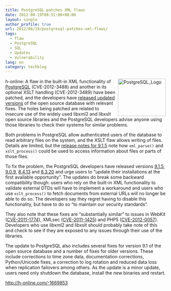 ```yaml
---
title: PostgreSQL patches XML flaws
date: 2012-08-19T08:51:00+00:00
layout: single
author_profile: true
url: 2012/08/19/postgresql-patches-xml-flaws/
tags:
  - flaw
  - PostgreSQL
  - SQL
  - Updates
  - Vulnerability
lang: en
category: techblog
---
```

<a href="http://lh5.ggpht.com/-_CvERcVioNM/UDCiAjUuQUI/AAAAAAAAG_k/BhHqmScL6wQ/s1600-h/PostgreSQL_Logo%25255B2%25255D.png" target="_blank"><img title="PostgreSQL_Logo" border="0" alt="PostgreSQL_Logo" align="right" src="http://lh6.ggpht.com/-NQBd0Fjk1dQ/UDCiCi6_FMI/AAAAAAAAG_s/wB-EwOeaYfE/PostgreSQL_Logo_thumb.png?imgmax=800" width="150" height="117" /></a>h-online: A flaw in the built-in XML functionality of [PostgreSQL](http://www.postgresql.org/) (CVE-2012-3488) and another in its optional XSLT handling (CVE-2012-3489) have been patched, and the developers have [released updated versions](http://www.postgresql.org/about/news/1407/) of the open source database with relevant fixes. The holes being patched are related to insecure use of the widely used libxml2 and libxslt open source libraries and the PostgreSQL developers advise anyone using those libraries to check their systems for similar problems. 

Both problems in PostgreSQL allow authenticated users of the database to read arbitrary files on the system, and the XSLT flaw allows writing of files. Details are limited, but the [release notes for 9.1.5](http://www.postgresql.org/docs/9.1/static/release-9-1-5.html) note how `xml_parse()` and `xslt_process()` could be used to access information about files or parts of those files. 

To fix the problem, the PostgreSQL developers have released versions [9.1.5](http://www.postgresql.org/docs/9.1/static/release-9-1-5.html), [9.0.9](http://www.postgresql.org/docs/9.0/static/release-9-0-9.html), [8.4.13](http://www.postgresql.org/docs/8.4/static/release-8-4-13.html) and [8.3.20](http://www.postgresql.org/docs/8.3/static/release-8-3-20.html) and urge users to “update their installations at the first available opportunity”. The updates do break some backward compatibility though: users who rely on the built-in XML functionality to validate external DTDs will have to implement a workaround and users who use `xslt_process()` to fetch documents from external URLs will no longer be able to do so. The developers say they regret having to disable this functionality, but have to do so “to maintain our security standards”. 

They also note that these fixes are “substantially similar” to issues in WebKit ([CVE-2011-1774](http://cve.mitre.org/cgi-bin/cvename.cgi?name=CVE-2011-1774)), XMLsec ([CVE-2011-1425](http://cve.mitre.org/cgi-bin/cvename.cgi?name=CVE-2011-1425)) and PHP5 ([CVE-2012-0057](http://cve.mitre.org/cgi-bin/cvename.cgi?name=CVE-2012-0057%3ACVE-2012-0057%7C_blank)). Developers who use libxml2 and libxslt should probably take note of this and check to see if they are exposed to any issues through their use of the libraries. 

The update to PostgreSQL also includes several fixes for version 9.1 of the open source database and a number of fixes for older versions. These include corrections to time zone data, documentation corrections, Python/Unicode fixes, a correction to log rotation and reduced data loss when replication failovers among others. As the update is a minor update, users need only shutdown the database, install the new binaries and restart.

<a title="-1669853" href="http://h-online.com/-1669853" target="_blank">http://h-online.com/-1669853</a>
